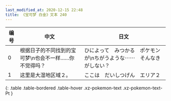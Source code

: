 ```yaml
---
last_modified_at: 2020-12-15 22:48
title: 《宝可梦 白金》文本 240
---
```

| 编号 | 中文 | 日文 |
| ---- | ---- | ---- |
| 0 | 根据日子的不同找到的宝可梦\n也会不一样……你不觉得吗？ | ひによって　みつかる　ポケモンが\nちがうような⋯⋯　そんなきがしない？ |
| 1 | 这里是大湿地区域２。 | ここは　だいしつげん　エリア２ |
{: .table .table-bordered .table-hover .xz-pokemon-text .xz-pokemon-text-Pt }